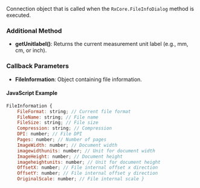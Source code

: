 Connection object that is called when the `RxCore.FileInfoDialog` method is executed.

### Additional Method
- **getUnitlabel()**: Returns the current measurement unit label (e.g., mm, cm, or inch).

### Callback Parameters
- **FileInformation**: Object containing file information.

#### JavaScript Example
```javascript
FileInformation {
    FileFormat: string; // Current file format
    FileName: string; // File name
    FileSize: string; // File size
    Compression: string; // Compression
    DPI: number; // File DPI
    Pages: number; // Number of pages
    ImageWidth: number; // Document width
    imagewidthunits: number; // Unit for document width
    ImageHeight: number; // Document height
    imageheightunits: number; // Unit for document height
    OffsetX: number; // File internal offset x direction
    OffsetY: number; // File internal offset y direction
    OriginalScale: number; // File internal scale }
